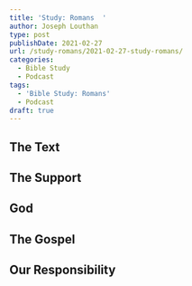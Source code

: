 ```yaml
---
title: 'Study: Romans  '
author: Joseph Louthan
type: post
publishDate: 2021-02-27
url: /study-romans/2021-02-27-study-romans/
categories:
  - Bible Study
  - Podcast
tags:
  - 'Bible Study: Romans'
  - Podcast
draft: true
---
```

## The Text



## The Support



## God



## The Gospel



## Our Responsibility




